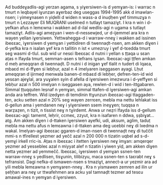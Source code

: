 Ad buddeɣadlis-agi yerzan agama, s yiɣersiwen-is d yemɣan-is:
i warrac n tmurt n leqbayel iɣunzan aɣerbaz
deg useggas 1994-1995 akk d imawlan-nsen;
i yimeɣnasen n yiḍelli d widen n wass-a d
inuḍḥen ɣef timmuzɣa n tmurt n Lezzayer Ɛli MUQRANI
uselmed n tutlayt tamaziɣt.
I kra n win i d-yefkan afus n lemɛwna
i wakken ad d-ilal wedlis-agi n ugama
s tutlayt tamaziɣt.
Adlis-agi ameẓyan i wen-d-nessewjed, ur
d-ijemmel ara kra n wayen yellan iɣersiwen.
Yettwahegga-d i warraw-nneɣ i wakken ad issinen ibeɛɛac,
iɣersiwen d yemɣan i yettidiren di twennaḍt-nsen, am
akken diɣen i d-yefka kra n isalan ɣef kra n tallitin n ist «
umezruy i ɣef d-tɛedda tmurt seg wasmi d-tlul.
sub wid ur nesɛi
Ibeɛɛac d nutni i yellan s ṭṭaqa u sɛan aṭas n lfayda 
tmurt, semman-asen s tefrans
iɣsan. Ibeɛɛac-agi ṭṭfen amkan d meḥ
ameqqran di twennaḍt. D nutni i d inigan ɣef tlalit n tudert
di lqaɛa, mbaɛd mi d-ffɣen si lebḥur, azal n 4 imelyaren
iseggasen ayagi. Lḥut ameqqran d ijirmeḍ menwala banen-d mbaɛd di lebḥer, ḍefren-ten-id wid yesɛan ajeɣlal, ara
yuɣalen syin d afella d iɣersiwen imezwura i d-yeffɣen
si lebḥur azal n 500 imelyan n iseggasen aya, rewlen-d i
wid i ten-ittgabaren. Simmal ṭṭuqquten leṣnaf n yemɣan,
simmal ttafen-d iɣersiwen-agi amkan anda ara teffren.
Wid izedɣen di
temdinin ttɣunzun ibeɛɛac-agi
ttaggaden-ten, acku setten azal n 20% seg wayen zerrɛen,
mebla ma nettu lehlakat iss d-gellun ama i yemdanen neɣ i yiɣersiwen ssem ineɣɣen; tuqqsa n warẓaẓen, n tizit, n
tissist neɣ n tɣirdemt.
Anwa ur neẓri
lfayda iss d-gellum ibeɛɛac-agi:
tamemt, leḥrir, ccmeɛ, zzyut, kra n isafaren n ddwa,
ṣṣbiɣat… atg. Am akken diɣen i d-ttaken iɣersiwen ayefki,
udi, aksum, aglim, taduṭ mebla ma nettu afus n lemɛawna i
d-ttaken ama deg uɛebbi neɣ di lxedma n wakal. Imelyan-agi ibeɛɛac ggaren-d iman-nsen di twennaḍt neɣ di tuččit
mmi-s n tfirellest yezmer ad yečč azal n 200 000 n tizatin
uqbel ad s-d-yemɣi irkell rric-is.
Aṭas n ibeɛɛac i itetten iɣersiwen neɣ imɣan: amqerqer
yezmer ad yessebleɛ azal n miyyat alef n tizatin i yiwen yiḍ,
am akken diɣen netta yezmer ad yemmečč.
Ibeɛɛac, iɣersiwen d yemɣan ssnen-ten warraw-nneɣ s yedlisen, tisɣunin, tilibizyu, maca ssnen-ten s taɛrabt neɣ s tefransist. Dagi nefka-d ismawen-nsen s tmaziɣt, annect-a ur yezmir ara ad yili mebla lemɛawna n yemɣaren-nneɣ .
Kra n yismawen zemren ad ilin ur ṣeḥḥan ara neɣ ur
ttwafehmen ara acku yal tamnaḍt tezmer ad tesɛu amawal-ines n yemɣan d iɣersiwen. 